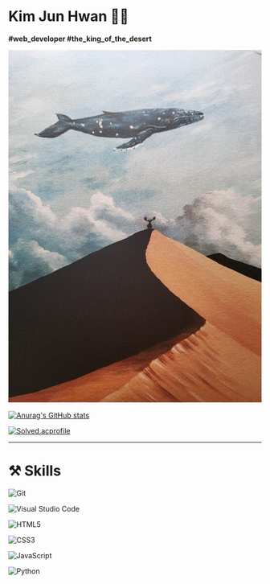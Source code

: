 # Kim Jun Hwan 🧑‍💻

**#web_developer #the_king_of_the_desert** 

![king_of_desert](README.assets/king_of_desert.jpg)



[![Anurag's GitHub stats](https://github-readme-stats.vercel.app/api?username=hvvany)](https://github.com/anuraghazra/github-readme-stats)



[![Solved.acprofile](http://mazassumnida.wtf/api/v2/generate_badge?boj=kjunhwan98)](https://solved.ac/kjunhwan98)

---

# ⚒️ Skills

![Git](https://img.shields.io/badge/Git-F05032.svg?&style=for-the-badge&logo=Git&logoColor=white)

![Visual Studio Code](https://img.shields.io/badge/Visual%20Studio%20Code-007ACC.svg?&style=for-the-badge&logo=Visual%20Studio%20Code&logoColor=white)

![HTML5](https://img.shields.io/badge/HTML5-E34F26.svg?&style=for-the-badge&logo=HTML5&logoColor=white)

![CSS3](https://img.shields.io/badge/CSS3-1572B6.svg?&style=for-the-badge&logo=CSS3&logoColor=white)

![JavaScript](https://img.shields.io/badge/JavaScript-F7DF1E.svg?&style=for-the-badge&logo=JavaScript&logoColor=white)

![Python](https://img.shields.io/badge/Python-3776AB.svg?&style=for-the-badge&logo=Python&logoColor=white)









